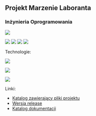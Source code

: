 ## Projekt Marzenie Laboranta
### Inżynieria Oprogramowania

![](https://img.shields.io/badge/Data-2020--2021-orange.svg)

![](https://img.shields.io/badge/Autor-Szpak%20Kamil-blue.svg)
![](https://img.shields.io/badge/Autor-Dzierżawa%20Anna-blue.svg)
![](https://img.shields.io/badge/Autor-Magdziarz%20Paweł-blue.svg)
![](https://img.shields.io/badge/Autor-Giza%20Artur-blue.svg)


Technologie:

![](https://img.shields.io/badge/Backend-ASP.NET-informational?style=flat&logo=.NET&logoColor=white&color=ff9933)

![](https://img.shields.io/badge/Frontend-React.js-informational?style=flat&logo=React&logoColor=white&color=ff9933)

![](https://img.shields.io/badge/Mobile%20Apk-Java-informational?style=flat&logo=Java&logoColor=white&color=ff9933)


Linki:
* [Katalog zawierający pliki projektu](https://github.com/Presoon/IO-MarzenieLaboranta/)
* [Wersja release](https://github.com/Presoon/IO-MarzenieLaboranta/blob/master/Documentation.pdf)
* [Katalog dokumentacji](https://github.com/)
